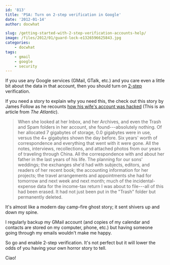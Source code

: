 ```yaml
---
id: '813'
title: 'PSA: Turn on 2-step verification in Google'
date: '2012-01-14'
author: docwhat

slug: /getting-started-with-2-step-verification-accounts-help/
image: /files/2012/01/guard-lock-e1326596625843.jpg
categories:
    - docwhat
tags:
    - gmail
    - google
    - security
---
```


If you use any Google services (GMail, GTalk, etc.) and you care even a little
bit about the data in that account, then you should turn on
[2-step](http://bit.ly/w81zSc) verification.

<!-- more -->

If you need a story to explain why you need this, the check out this story by
James Follow as he recounts
[how his wife's account was hacked](http://bit.ly/zC1LdH) (This is an article
from _The Atlantic_).

> When she looked at her Inbox, and her Archives, and even the Trash and Spam
> folders in her account, she found---absolutely nothing. Of her allocated 7
> gigabytes of storage, 0.0 gigabytes were in use, versus the 4+ gigabytes
> shown the day before. Six years' worth of correspondence and everything that
> went with it were gone. All the notes, interviews, recollections, and
> attached photos from our years of traveling through China. All the
> correspondence with and about her father in the last years of his life. The
> planning for our sons' weddings; the exchanges she'd had with subjects,
> editors, and readers of her recent book; the accounting information for her
> projects; the travel arrangements and appointments she had for tomorrow and
> next week and next month; much of the incidental-expense data for the
> income-tax return I was about to file---all of this had been erased. It had
> not just been put in the "Trash" folder but permanently deleted.

It's almost like a modern day camp-fire ghost story; it sent shivers up and
down my spine.

I regularly backup my GMail account (and copies of my calendar and contacts
are stored on my computer, phone, etc.) but having someone going through my
emails wouldn't make me happy.

So go and enable 2-step verification. It's not perfect but it will lower the
odds of you having your own horror story to tell.

Ciao!
